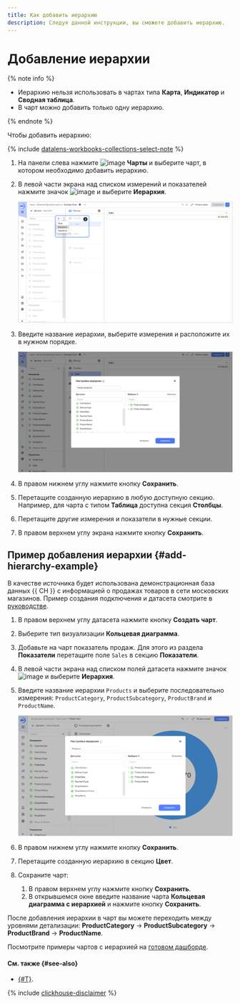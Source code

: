 ```yaml
---
title: Как добавить иерархию
description: Следуя данной инструкции, вы сможете добавить иерархию.
---
```


# Добавление иерархии

{% note info %}

* Иерархию нельзя использовать в чартах типа **Карта**, **Индикатор** и **Сводная таблица**.
* В чарт можно добавить только одну иерархию.

{% endnote %}

Чтобы добавить иерархию:


{% include [datalens-workbooks-collections-select-note](../../../_includes/datalens/operations/datalens-workbooks-collections-select-note.md) %}



1. На панели слева нажмите ![image](../../../_assets/console-icons/chart-column.svg) **Чарты** и выберите чарт, в котором необходимо добавить иерархию.



1. В левой части экрана над списком измерений и показателей нажмите значок ![image](../../../_assets/console-icons/plus.svg) и выберите **Иерархия**.

   ![screenshot](../../../_assets/datalens/chart/chart-add-hierarchy.png)

1. Введите название иерархии, выберите измерения и расположите их в нужном порядке.

   ![screenshot](../../../_assets/datalens/chart/chart-hierarchy-settings.png)

1. В правом нижнем углу нажмите кнопку **Сохранить**.
1. Перетащите созданную иерархию в любую доступную секцию. Например, для чарта с типом **Таблица** доступна секция **Столбцы**.
1. Перетащите другие измерения и показатели в нужные секции.
1. В правом верхнем углу экрана нажмите кнопку **Сохранить**.

## Пример добавления иерархии {#add-hierarchy-example}

В качестве источника будет использована демонстрационная база данных {{ CH }} с информацией о продажах товаров в сети московских магазинов. Пример создания подключения и датасета смотрите в [руководстве](../../quickstart.md).

1. В правом верхнем углу датасета нажмите кнопку **Создать чарт**.
1. Выберите тип визуализации **Кольцевая диаграмма**.
1. Добавьте на чарт показатель продаж. Для этого из раздела **Показатели** перетащите поле `Sales` в секцию **Показатели**.
1. В левой части экрана над списком полей датасета нажмите значок ![image](../../../_assets/console-icons/plus.svg) и выберите **Иерархия**.
1. Введите название иерархии `Products` и выберите последовательно измерения: `ProductCategory`, `ProductSubcategory`, `ProductBrand` и `ProductName`.

   ![add-hierarchy](../../../_assets/datalens/operations/chart/add-hierarchy.svg)

1. В правом нижнем углу нажмите кнопку **Сохранить**.
1. Перетащите созданную иерархию в секцию **Цвет**.

1. Сохраните чарт:

   1. В правом верхнем углу нажмите кнопку **Сохранить**.
   1. В открывшемся окне введите название чарта **Кольцевая диаграмма с иерархией** и нажмите кнопку **Сохранить**.

После добавления иерархии в чарт вы можете переходить между уровнями детализации: **ProductCategory** → **ProductSubcategory** → **ProductBrand** → **ProductName**.

Посмотрите примеры чартов с иерархией на [готовом дашборде](https://datalens.yandex/9fms9uae7ip02?tab=MNb).

#### См. также {#see-also}

* [{#T}](../../dataset/data-types.md#how-to-create-tree).

{% include [clickhouse-disclaimer](../../../_includes/clickhouse-disclaimer.md) %}

